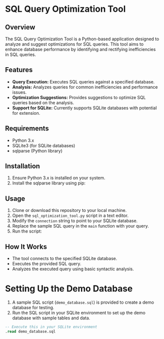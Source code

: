 # SQL Query Optimization Tool

## Overview
The SQL Query Optimization Tool is a Python-based application designed to analyze and suggest optimizations for SQL queries. This tool aims to enhance database performance by identifying and rectifying inefficiencies in SQL queries.

## Features
- **Query Execution:** Executes SQL queries against a specified database.
- **Analysis:** Analyzes queries for common inefficiencies and performance issues.
- **Optimization Suggestions:** Provides suggestions to optimize SQL queries based on the analysis.
- **Support for SQLite:** Currently supports SQLite databases with potential for extension.

## Requirements
- Python 3.x
- SQLite3 (for SQLite databases)
- sqlparse (Python library)

## Installation
1. Ensure Python 3.x is installed on your system.
2. Install the sqlparse library using pip:

## Usage
1. Clone or download this repository to your local machine.
2. Open the `sql_optimization_tool.py` script in a text editor.
3. Modify the `connection` string to point to your SQLite database.
4. Replace the sample SQL query in the `main` function with your query.
5. Run the script:

## How It Works
- The tool connects to the specified SQLite database.
- Executes the provided SQL query.
- Analyzes the executed query using basic syntactic analysis.

# Setting Up the Demo Database
1. A sample SQL script (`demo_database.sql`) is provided to create a demo database for testing.
2. Run the SQL script in your SQLite environment to set up the demo database with sample tables and data.
```sql
-- Execute this in your SQLite environment
.read demo_database.sql
